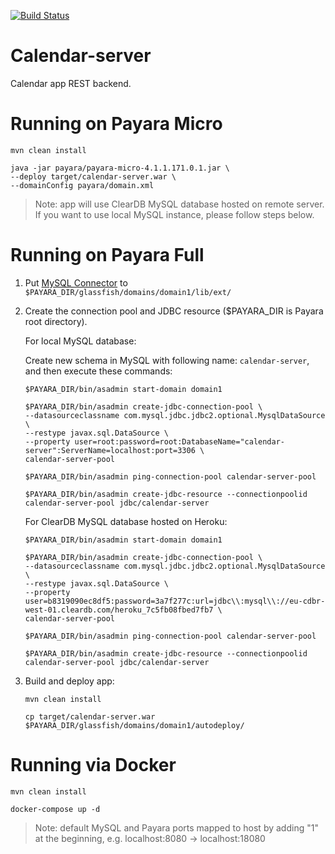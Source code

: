 [![Build Status](https://travis-ci.org/vlad-artyomov/calendar-server.svg?branch=develop)](https://travis-ci.org/vlad-artyomov/calendar-server)

# Calendar-server

Calendar app REST backend.

# Running on Payara Micro

```
mvn clean install

java -jar payara/payara-micro-4.1.1.171.0.1.jar \
--deploy target/calendar-server.war \
--domainConfig payara/domain.xml
```

> Note: app will use ClearDB MySQL database hosted on remote server. If you want to use local MySQL instance, please follow steps below.

# Running on Payara Full

1. Put [MySQL Connector](http://central.maven.org/maven2/mysql/mysql-connector-java/5.1.41/mysql-connector-java-5.1.41.jar) to `$PAYARA_DIR/glassfish/domains/domain1/lib/ext/`

2. Create the connection pool and JDBC resource ($PAYARA_DIR is Payara root directory).

    For local MySQL database:
    
    Create new schema in MySQL with following name: `calendar-server`, and then execute these commands:

    ```
    $PAYARA_DIR/bin/asadmin start-domain domain1
    
    $PAYARA_DIR/bin/asadmin create-jdbc-connection-pool \
    --datasourceclassname com.mysql.jdbc.jdbc2.optional.MysqlDataSource \
    --restype javax.sql.DataSource \
    --property user=root:password=root:DatabaseName="calendar-server":ServerName=localhost:port=3306 \
    calendar-server-pool
    
    $PAYARA_DIR/bin/asadmin ping-connection-pool calendar-server-pool
    
    $PAYARA_DIR/bin/asadmin create-jdbc-resource --connectionpoolid calendar-server-pool jdbc/calendar-server
    ```

    For ClearDB MySQL database hosted on Heroku:

    ```
    $PAYARA_DIR/bin/asadmin start-domain domain1
    
    $PAYARA_DIR/bin/asadmin create-jdbc-connection-pool \
    --datasourceclassname com.mysql.jdbc.jdbc2.optional.MysqlDataSource \
    --restype javax.sql.DataSource \
    --property user=b8319090ec8df5:password=3a7f277c:url=jdbc\\:mysql\\://eu-cdbr-west-01.cleardb.com/heroku_7c5fb08fbed7fb7 \
    calendar-server-pool
    
    $PAYARA_DIR/bin/asadmin ping-connection-pool calendar-server-pool
    
    $PAYARA_DIR/bin/asadmin create-jdbc-resource --connectionpoolid calendar-server-pool jdbc/calendar-server
    ```

3. Build and deploy app:

    ```
    mvn clean install
    
    cp target/calendar-server.war $PAYARA_DIR/glassfish/domains/domain1/autodeploy/
    ```
    
# Running via Docker

```
mvn clean install

docker-compose up -d
```

> Note: default MySQL and Payara ports mapped to host by adding "1" at the beginning, e.g. localhost:8080 -> localhost:18080